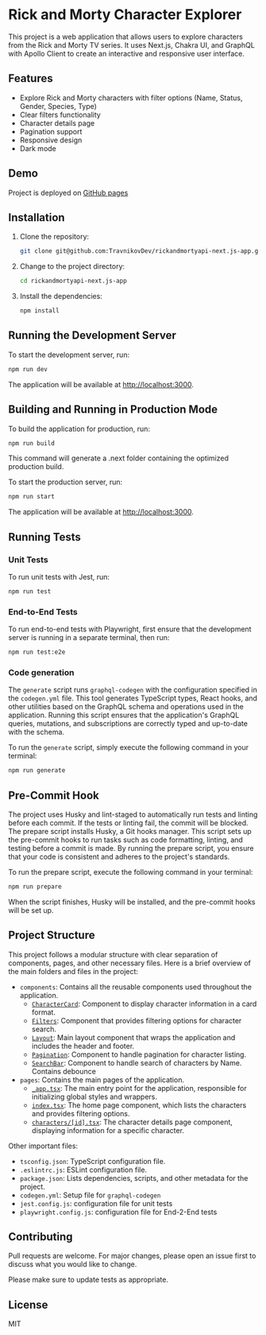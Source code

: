 # Rick and Morty Character Explorer

This project is a web application that allows users to explore characters from the Rick and Morty TV series. It uses Next.js, Chakra UI, and GraphQL with Apollo Client to create an interactive and responsive user interface.

## Features

- Explore Rick and Morty characters with filter options (Name, Status, Gender, Species, Type)
- Clear filters functionality
- Character details page
- Pagination support
- Responsive design
- Dark mode

## Demo

Project is deployed on [GitHub pages](https://travnikovdev.github.io/rickandmortyapi-next.js-app/)

## Installation

1. Clone the repository:

    ```bash
    git clone git@github.com:TravnikovDev/rickandmortyapi-next.js-app.git
    ```

2. Change to the project directory:

    ```bash
    cd rickandmortyapi-next.js-app
    ```

3. Install the dependencies:

    ```bash
    npm install
    ```

## Running the Development Server

To start the development server, run:

```bash
npm run dev
```

The application will be available at <http://localhost:3000>.

## Building and Running in Production Mode

To build the application for production, run:

```bash
npm run build
```

This command will generate a .next folder containing the optimized production build.

To start the production server, run:

```bash
npm run start
```

The application will be available at <http://localhost:3000>.

## Running Tests

### Unit Tests

To run unit tests with Jest, run:

```bash
npm run test
```

### End-to-End Tests

To run end-to-end tests with Playwright, first ensure that the development server is running in a separate terminal, then run:

```bash
npm run test:e2e
```

### Code generation

The `generate` script runs `graphql-codegen` with the configuration specified in the `codegen.yml` file. This tool generates TypeScript types, React hooks, and other utilities based on the GraphQL schema and operations used in the application. Running this script ensures that the application's GraphQL queries, mutations, and subscriptions are correctly typed and up-to-date with the schema.

To run the `generate` script, simply execute the following command in your terminal:

```bash
npm run generate
```

## Pre-Commit Hook

The project uses Husky and lint-staged to automatically run tests and linting before each commit. If the tests or linting fail, the commit will be blocked.
The prepare script installs Husky, a Git hooks manager. This script sets up the pre-commit hooks to run tasks such as code formatting, linting, and testing before a commit is made. By running the prepare script, you ensure that your code is consistent and adheres to the project's standards.

To run the prepare script, execute the following command in your terminal:

```bash
npm run prepare
```

When the script finishes, Husky will be installed, and the pre-commit hooks will be set up. 

## Project Structure

This project follows a modular structure with clear separation of components, pages, and other necessary files. Here is a brief overview of the main folders and files in the project:

- `components`: Contains all the reusable components used throughout the application.
  - [`CharacterCard`](components/CharacterCard): Component to display character information in a card format.
  - [`Filters`](components/Filters): Component that provides filtering options for character search.
  - [`Layout`](components/Layout): Main layout component that wraps the application and includes the header and footer.
  - [`Pagination`](components/Pagination): Component to handle pagination for character listing.
  - [`SearchBar`](components/SearchBar): Component to handle search of characters by Name. Contains debounce
- `pages`: Contains the main pages of the application.
  - [`_app.tsx`](pages/_app.tsx): The main entry point for the application, responsible for initializing global styles and wrappers.
  - [`index.tsx`](pages/index.tsx): The home page component, which lists the characters and provides filtering options.
  - [`characters/[id].tsx`](pages/characters/%5Bid%5D.tsx): The character details page component, displaying information for a specific character.

Other important files:

- `tsconfig.json`: TypeScript configuration file.
- `.eslintrc.js`: ESLint configuration file.
- `package.json`: Lists dependencies, scripts, and other metadata for the project.
- `codegen.yml`: Setup file for `graphql-codegen`
- `jest.config.js`: configuration file for unit tests
- `playwright.config.js`: configuration file for End-2-End tests

## Contributing

Pull requests are welcome. For major changes, please open an issue first to discuss what you would like to change.

Please make sure to update tests as appropriate.

## License

MIT
